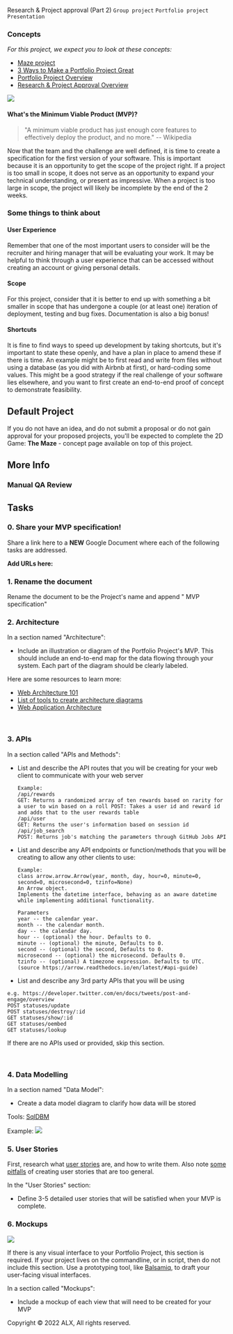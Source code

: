 Research & Project approval (Part 2)
`Group project`    `Portfolio project`    `Presentation`

### Concepts

*For this project, we expect you to look at these concepts:*

-   [Maze project](https://alx-intranet.hbtn.io/concepts/133)
-   [3 Ways to Make a Portfolio Project Great](https://alx-intranet.hbtn.io/concepts/135)
-   [Portfolio Project Overview](https://alx-intranet.hbtn.io/concepts/137)
-   [Research & Project Approval Overview](https://intranet.alxswe.com/concepts/138)

![](https://s3.amazonaws.com/alx-intranet.hbtn.io/uploads/medias/2019/9/7c257c6a8cd537400e72.png?X-Amz-Algorithm=AWS4-HMAC-SHA256&X-Amz-Credential=AKIARDDGGGOUSBVO6H7D%2F20230122%2Fus-east-1%2Fs3%2Faws4_request&X-Amz-Date=20230122T062339Z&X-Amz-Expires=86400&X-Amz-SignedHeaders=host&X-Amz-Signature=6033c606caa65abf629b70b0be6e00324f6a4021e620c8059376df377f883bcb)

#### What's the Minimum Viable Product (MVP)?

> "A minimum viable product has just enough core features to effectively deploy the product, and no more." -- Wikipedia

Now that the team and the challenge are well defined, it is time to create a specification for the first version of your software. This is important because it is an opportunity to get the scope of the project right. If a project is too small in scope, it does not serve as an opportunity to expand your technical understanding, or present as impressive. When a project is too large in scope, the project will likely be incomplete by the end of the 2 weeks.

### Some things to think about

#### User Experience

Remember that one of the most important users to consider will be the recruiter and hiring manager that will be evaluating your work. It may be helpful to think through a user experience that can be accessed without creating an account or giving personal details.

#### Scope

For this project, consider that it is better to end up with something a bit smaller in scope that has undergone a couple (or at least one) iteration of deployment, testing and bug fixes. Documentation is also a big bonus!

#### Shortcuts

It is fine to find ways to speed up development by taking shortcuts, but it's important to state these openly, and have a plan in place to amend these if there is time. An example might be to first read and write from files without using a database (as you did with Airbnb at first), or hard-coding some values. This might be a good strategy if the real challenge of your software lies elsewhere, and you want to first create an end-to-end proof of concept to demonstrate feasibility.

Default Project
---------------

If you do not have an idea, and do not submit a proposal or do not gain approval for your proposed projects, you'll be expected to complete the 2D Game: **The Maze** - concept page available on top of this project.

## More Info
### Manual QA Review


## Tasks

### 0\. Share your MVP specification!

Share a link here to a **NEW** Google Document where each of the following tasks are addressed.

**Add URLs here:**


### 1\. Rename the document

Rename the document to be the Project's name and append " MVP specification"

### 2\. Architecture

In a section named "Architecture":

-   Include an illustration or diagram of the Portfolio Project's MVP. This should include an end-to-end map for the data flowing through your system. Each part of the diagram should be clearly labeled.

Here are some resources to learn more:

-   [Web Architecture 101](https://medium.com/storyblocks-engineering/web-architecture-101-a3224e126947)
-   [List of tools to create architecture diagrams](https://geekflare.com/create-application-architecture-diagram/)
-   [Web Application Architecture](https://existek.com/blog/web-application-architecture/)

 
### 3\. APIs

In a section called "APIs and Methods":

-   List and describe the API routes that you will be creating for your web client to communicate with your web server

    ```
    Example:
    /api/rewards
    GET: Returns a randomized array of ten rewards based on rarity for a user to win based on a roll POST: Takes a user id and reward id and adds that to the user rewards table
    /api/user
    GET: Returns the user's information based on session id
    /api/job_search
    POST: Returns job's matching the parameters through GitHub Jobs API

    ```

-   List and describe any API endpoints or function/methods that you will be creating to allow any other clients to use:

    ```
    Example:
    class arrow.arrow.Arrow(year, month, day, hour=0, minute=0, second=0, microsecond=0, tzinfo=None)
    An Arrow object.
    Implements the datetime interface, behaving as an aware datetime while implementing additional functionality.

    Parameters
    year -- the calendar year.
    month -- the calendar month.
    day -- the calendar day.
    hour -- (optional) the hour. Defaults to 0.
    minute -- (optional) the minute, Defaults to 0.
    second -- (optional) the second, Defaults to 0.
    microsecond -- (optional) the microsecond. Defaults 0.
    tzinfo -- (optional) A timezone expression. Defaults to UTC.
    (source https://arrow.readthedocs.io/en/latest/#api-guide)

    ```

* List and describe any 3rd party APIs that you will be using

```
e.g. https://developer.twitter.com/en/docs/tweets/post-and-engage/overview
POST statuses/update
POST statuses/destroy/:id
GET statuses/show/:id
GET statuses/oembed
GET statuses/lookup
```
If there are no APIs used or provided, skip this section.

 
### 4\. Data Modelling

In a section named "Data Model":

-   Create a data model diagram to clarify how data will be stored

Tools: [SqlDBM](https://sqldbm.com/Home/)

Example: ![](https://s3.amazonaws.com/alx-intranet.hbtn.io/uploads/medias/2019/9/83eed8d2d8a6b390f16f.gif?X-Amz-Algorithm=AWS4-HMAC-SHA256&X-Amz-Credential=AKIARDDGGGOUSBVO6H7D%2F20230122%2Fus-east-1%2Fs3%2Faws4_request&X-Amz-Date=20230122T062339Z&X-Amz-Expires=86400&X-Amz-SignedHeaders=host&X-Amz-Signature=af5ba78521131edcbccc4026d22c015caaf5b36b8a9554c77afb94caf7a162ed)


### 5\. User Stories

First, research what [user stories](https://en.wikipedia.org/wiki/User_story) are, and how to write them. Also note [some pitfalls](https://blog.prototypr.io/stop-it-with-as-a-user-5feb9b38d920) of creating user stories that are too general.

In the "User Stories" section:

-   Define 3-5 detailed user stories that will be satisfied when your MVP is complete.

### 6\. Mockups

![](https://s3.amazonaws.com/alx-intranet.hbtn.io/uploads/medias/2019/9/f7f084b4bf401c4a94fd.png?X-Amz-Algorithm=AWS4-HMAC-SHA256&X-Amz-Credential=AKIARDDGGGOUSBVO6H7D%2F20230122%2Fus-east-1%2Fs3%2Faws4_request&X-Amz-Date=20230122T062339Z&X-Amz-Expires=86400&X-Amz-SignedHeaders=host&X-Amz-Signature=e8e96724fd60f08fb882199eddfbff3bdc9e6e78d0689e171a9fa6bec8fb7a4a)

If there is any visual interface to your Portfolio Project, this section is required. If your project lives on the commandline, or in script, then do not include this section. Use a prototyping tool, like [Balsamiq](https://balsamiq.com/), to draft your user-facing visual interfaces.

In a section called "Mockups":

-   Include a mockup of each view that will need to be created for your MVP

Copyright © 2022 ALX, All rights reserved.
